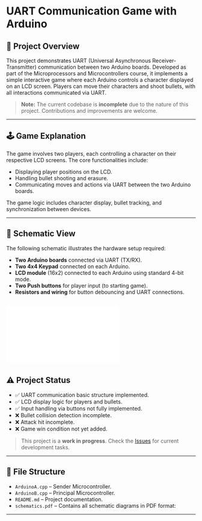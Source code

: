 # UART Communication Game with Arduino

## 📖 Project Overview

This project demonstrates UART (Universal Asynchronous Receiver-Transmitter) communication between two Arduino boards. Developed as part of the Microprocessors and Microcontrollers course, it implements a simple interactive game where each Arduino controls a character displayed on an LCD screen. Players can move their characters and shoot bullets, with all interactions communicated via UART.

> **Note:** The current codebase is **incomplete** due to the nature of this project. Contributions and improvements are welcome.

---

## 🕹️ Game Explanation

The game involves two players, each controlling a character on their respective LCD screens. The core functionalities include:

- Displaying player positions on the LCD.
- Handling bullet shooting and erasure.
- Communicating moves and actions via UART between the two Arduino boards.

The game logic includes character display, bullet tracking, and synchronization between devices.

---

## 🔌 Schematic View

The following schematic illustrates the hardware setup required:

- **Two Arduino boards** connected via UART (TX/RX).
- **Two 4x4 Keypad** connected on each Arduino.
- **LCD module** (16x2) connected to each Arduino using standard 4-bit mode.
- **Two Push buttons** for player input (to starting game).
- **Resistors and wiring** for button debouncing and UART connections.

![Schematic Diagram](schematics.pdf)
---

## ⚠️ Project Status

- ✅ UART communication basic structure implemented.
- ✅ LCD display logic for players and bullets.
- ✅ Input handling via buttons not fully implemented.
- ❌ Bullet collision detection incomplete.
- ❌ Attack hit incomplete.
- ❌ Game win condition not yet added.

> This project is a **work in progress**. Check the [Issues](link-to-issues) for current development tasks.

---

## 📂 File Structure

- `ArduinoA.cpp` – Sender Microcontroller.
- `ArduinoB.cpp` – Principal Microcontroller.
- `README.md` – Project documentation.
- `schematics.pdf` – Contains all schematic diagrams in PDF format:
---
